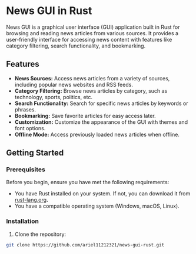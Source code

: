 # News GUI in Rust

News GUI is a graphical user interface (GUI) application built in Rust for browsing and reading news articles from various sources. It provides a user-friendly interface for accessing news content with features like category filtering, search functionality, and bookmarking.

## Features

- **News Sources:** Access news articles from a variety of sources, including popular news websites and RSS feeds.
- **Category Filtering:** Browse news articles by category, such as technology, sports, politics, etc.
- **Search Functionality:** Search for specific news articles by keywords or phrases.
- **Bookmarking:** Save favorite articles for easy access later.
- **Customization:** Customize the appearance of the GUI with themes and font options.
- **Offline Mode:** Access previously loaded news articles when offline.

## Getting Started

### Prerequisites

Before you begin, ensure you have met the following requirements:
- You have Rust installed on your system. If not, you can download it from [rust-lang.org](https://www.rust-lang.org/tools/install).
- You have a compatible operating system (Windows, macOS, Linux).

### Installation

1. Clone the repository:

```bash
git clone https://github.com/ariel11212321/news-gui-rust.git
